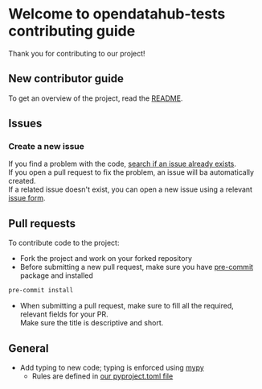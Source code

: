 # Welcome to opendatahub-tests contributing guide

Thank you for contributing to our project!  

## New contributor guide

To get an overview of the project, read the [README](README.md).

## Issues

### Create a new issue

If you find a problem with the code, [search if an issue already exists](https://github.com/opendatahub-io/opendatahub-tests/issues).  
If you open a pull request to fix the problem, an issue will ba automatically created.  
If a related issue doesn't exist, you can open a new issue using a relevant [issue form](https://github.com/opendatahub-io/opendatahub-tests/issues/new/choose).

## Pull requests

To contribute code to the project:

- Fork the project and work on your forked repository
- Before submitting a new pull request, make sure you have [pre-commit](https://pre-commit.com/) package and installed

```bash
pre-commit install
```

- When submitting a pull request, make sure to fill all the required, relevant fields for your PR.  
  Make sure the title is descriptive and short.

## General

- Add typing to new code; typing is enforced using [mypy](https://mypy-lang.org/)
  - Rules are defined in [our pyproject.toml file](//pyproject.toml#L10)
